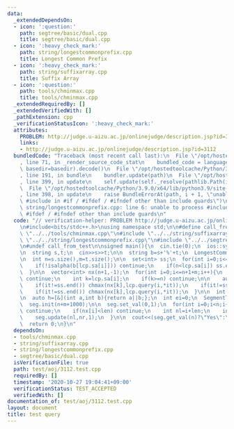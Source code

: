 ```yaml
---
data:
  _extendedDependsOn:
  - icon: ':question:'
    path: segtree/basic/dual.cpp
    title: segtree/basic/dual.cpp
  - icon: ':heavy_check_mark:'
    path: string/longestcommonprefix.cpp
    title: Longest Common Prefix
  - icon: ':heavy_check_mark:'
    path: string/suffixarray.cpp
    title: Suffix Array
  - icon: ':question:'
    path: tools/chminmax.cpp
    title: tools/chminmax.cpp
  _extendedRequiredBy: []
  _extendedVerifiedWith: []
  _pathExtension: cpp
  _verificationStatusIcon: ':heavy_check_mark:'
  attributes:
    PROBLEM: http://judge.u-aizu.ac.jp/onlinejudge/description.jsp?id=3112
    links:
    - http://judge.u-aizu.ac.jp/onlinejudge/description.jsp?id=3112
  bundledCode: "Traceback (most recent call last):\n  File \"/opt/hostedtoolcache/Python/3.9.0/x64/lib/python3.9/site-packages/onlinejudge_verify/documentation/build.py\"\
    , line 71, in _render_source_code_stat\n    bundled_code = language.bundle(stat.path,\
    \ basedir=basedir).decode()\n  File \"/opt/hostedtoolcache/Python/3.9.0/x64/lib/python3.9/site-packages/onlinejudge_verify/languages/cplusplus.py\"\
    , line 191, in bundle\n    bundler.update(path)\n  File \"/opt/hostedtoolcache/Python/3.9.0/x64/lib/python3.9/site-packages/onlinejudge_verify/languages/cplusplus_bundle.py\"\
    , line 399, in update\n    self.update(self._resolve(pathlib.Path(included), included_from=path))\n\
    \  File \"/opt/hostedtoolcache/Python/3.9.0/x64/lib/python3.9/site-packages/onlinejudge_verify/languages/cplusplus_bundle.py\"\
    , line 398, in update\n    raise BundleErrorAt(path, i + 1, \"unable to process\
    \ #include in #if / #ifdef / #ifndef other than include guards\")\nonlinejudge_verify.languages.cplusplus_bundle.BundleErrorAt:\
    \ string/longestcommonprefix.cpp: line 6: unable to process #include in #if /\
    \ #ifdef / #ifndef other than include guards\n"
  code: "// verification-helper: PROBLEM http://judge.u-aizu.ac.jp/onlinejudge/description.jsp?id=3112\n\
    \n#include<bits/stdc++.h>\nusing namespace std;\n\n#define call_from_test\n#include\
    \ \"../../tools/chminmax.cpp\"\n#include \"../../string/suffixarray.cpp\"\n#include\
    \ \"../../string/longestcommonprefix.cpp\"\n#include \"../../segtree/basic/dual.cpp\"\
    \n#undef call_from_test\n\nsigned main(){\n  cin.tie(0);\n  ios::sync_with_stdio(0);\n\
    \n  string s,t;\n  cin>>s>>t;\n\n  string b=s+'%'+t;\n  LongestCommonPrefix lcp(b);\n\
    \n  int n=s.size(),m=t.size();\n\n  set<int> ss;\n  for(int i=0;i<=n+1+m;i++){\n\
    \    if(!isalpha(b[lcp.sa[i]])) continue;\n    if(n<lcp.sa[i]) ss.emplace(i);\n\
    \  }\n\n  vector<int> nx(n+1,-1);\n  for(int i=0;i<=n+1+m;i++){\n    if(!isalpha(b[lcp.sa[i]]))\
    \ continue;\n    int k=lcp.sa[i];\n    if(k>=n) continue;\n\n    auto it=ss.upper_bound(i);\n\
    \    if(it!=ss.end()) chmax(nx[k],lcp.query(i,*it));\n    if(it!=ss.begin()) it--;\n\
    \    if(it!=ss.end()) chmax(nx[k],lcp.query(i,*it));\n  }\n\n  int len;\n  cin>>len;\n\
    \n  auto h=[&](int a,int b){return a||b;};\n  int ei=0;\n  SegmentTree<int> seg(h,ei);\n\
    \  seg.init(n+m+1000);\n\n  seg.set_val(0,1);\n  for(int i=0;i<n;i++){\n    if(!seg.get_val(i))\
    \ continue;\n    if(nx[i]<len) continue;\n    int nl=i+len;\n    int nr=i+nx[i]+1;\n\
    \    seg.update(nl,nr,1);\n  }\n\n  cout<<(seg.get_val(n)?\"Yes\":\"No\")<<endl;\n\
    \  return 0;\n}\n"
  dependsOn:
  - tools/chminmax.cpp
  - string/suffixarray.cpp
  - string/longestcommonprefix.cpp
  - segtree/basic/dual.cpp
  isVerificationFile: true
  path: test/aoj/3112.test.cpp
  requiredBy: []
  timestamp: '2020-10-27 19:04:41+09:00'
  verificationStatus: TEST_ACCEPTED
  verifiedWith: []
documentation_of: test/aoj/3112.test.cpp
layout: document
title: test query
---
```

